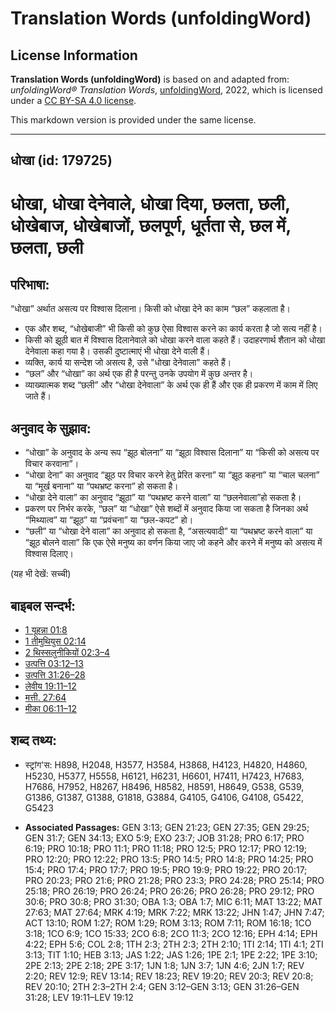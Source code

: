 # Translation Words (unfoldingWord)

## License Information

**Translation Words (unfoldingWord)** is based on and adapted from: _unfoldingWord® Translation Words_, [unfoldingWord](https://unfoldingword.org/utw), 2022, which is licensed under a [CC BY-SA 4.0 license](https://creativecommons.org/licenses/by-sa/4.0/legalcode.en).

This markdown version is provided under the same license.



--------------------------------

## धोखा (id: 179725)

धोखा, धोखा देनेवाले, धोखा दिया, छलता, छली, धोखेबाज, धोखेबाजों, छलपूर्ण, धूर्तता से, छल में, छलता, छली
=====================================================================================================

परिभाषा:
--------

“धोखा” अर्थात असत्य पर विश्वास दिलाना। किसी को धोखा देने का काम “छल” कहलाता है।

* एक और शब्द, “धोखेबाजी” भी किसी को कुछ ऐसा विश्वास करने का कार्य करता है जो सत्य नहीं है।
* किसी को झूठी बात में विश्वास दिलानेवाले को धोखा करने वाला कहते हैं। उदाहरणार्थ शैतान को धोखा देनेवाला कहा गया है। उसकी दुष्टात्माएं भी धोखा देने वाली हैं।
* व्यक्ति, कार्य या सन्देश जो असत्य है, उसे "धोखा देनेवाला" कहते हैं।
* “छल” और “धोखा” का अर्थ एक ही है परन्तु उनके उपयोग में कुछ अन्तर है।
* व्याख्यात्मक शब्द “छली” और “धोखा देनेवाला” के अर्थ एक ही हैं और एक ही प्रकरण में काम में लिए जाते हैं।

अनुवाद के सुझाव:
----------------

* “धोखा” के अनुवाद के अन्य रूप “झूठ बोलना” या “झूठा विश्वास दिलाना” या “किसी को असत्य पर विचार करवाना”।
* “धोखा देना” का अनुवाद “झूठ पर विचार करने हेतु प्रेरित करना” या “झूठ कहना” या “चाल चलना” या “मूर्ख बनाना” या “पथभ्रष्ट करना” हो सकता है।
* “धोखा देने वाला” का अनुवाद “झूठा” या “पथभ्रष्ट करने वाला” या “छलनेवाला”हो सकता है।
* प्रकरण पर निर्भर करके, “छल” या “धोखा” ऐसे शब्दों में अनुवाद किया जा सकता है जिनका अर्थ “मिथ्यात्व” या “झूठ” या “प्रवंचना” या “छल\-कपट” हो।
* “छली” या “धोखा देने वाला” का अनुवाद हो सकता है, “असत्यवादी” या “पथभ्रष्ट करने वाला” या “झूठ बोलने वाला” कि एक ऐसे मनुष्य का वर्णन किया जाए जो कहने और करने में मनुष्य को असत्य में विश्वास दिलाए।

(यह भी देखें: सच्ची)

बाइबल सन्दर्भ:
--------------

* [1 यूहन्ना 01:8](https://ref.ly/1John0:0)
* [1 तीमुथियुस 02:14](https://ref.ly/1Tim0:0)
* [2 थिस्सलुनीकियों 02:3–4](https://ref.ly/2Thess0:0)
* [उत्पत्ति 03:12–13](https://ref.ly/Gen3:12-Gen3:13)
* [उत्पत्ति 31:26–28](https://ref.ly/Gen31:26-Gen31:28)
* [लेवीय 19:11–12](https://ref.ly/Lev19:11-Lev19:12)
* [मत्ती. 27:64](https://ref.ly/Matt27:64)
* [मीका 06:11–12](https://ref.ly/Mic6:11-Mic6:12)

शब्द तथ्य:
----------

* स्ट्रांग'स: H898, H2048, H3577, H3584, H3868, H4123, H4820, H4860, H5230, H5377, H5558, H6121, H6231, H6601, H7411, H7423, H7683, H7686, H7952, H8267, H8496, H8582, H8591, H8649, G538, G539, G1386, G1387, G1388, G1818, G3884, G4105, G4106, G4108, G5422, G5423

* **Associated Passages:** GEN 3:13; GEN 21:23; GEN 27:35; GEN 29:25; GEN 31:7; GEN 34:13; EXO 5:9; EXO 23:7; JOB 31:28; PRO 6:17; PRO 6:19; PRO 10:18; PRO 11:1; PRO 11:18; PRO 12:5; PRO 12:17; PRO 12:19; PRO 12:20; PRO 12:22; PRO 13:5; PRO 14:5; PRO 14:8; PRO 14:25; PRO 15:4; PRO 17:4; PRO 17:7; PRO 19:5; PRO 19:9; PRO 19:22; PRO 20:17; PRO 20:23; PRO 21:6; PRO 21:28; PRO 23:3; PRO 24:28; PRO 25:14; PRO 25:18; PRO 26:19; PRO 26:24; PRO 26:26; PRO 26:28; PRO 29:12; PRO 30:6; PRO 30:8; PRO 31:30; OBA 1:3; OBA 1:7; MIC 6:11; MAT 13:22; MAT 27:63; MAT 27:64; MRK 4:19; MRK 7:22; MRK 13:22; JHN 1:47; JHN 7:47; ACT 13:10; ROM 1:27; ROM 1:29; ROM 3:13; ROM 7:11; ROM 16:18; 1CO 3:18; 1CO 6:9; 1CO 15:33; 2CO 6:8; 2CO 11:3; 2CO 12:16; EPH 4:14; EPH 4:22; EPH 5:6; COL 2:8; 1TH 2:3; 2TH 2:3; 2TH 2:10; 1TI 2:14; 1TI 4:1; 2TI 3:13; TIT 1:10; HEB 3:13; JAS 1:22; JAS 1:26; 1PE 2:1; 1PE 2:22; 1PE 3:10; 2PE 2:13; 2PE 2:18; 2PE 3:17; 1JN 1:8; 1JN 3:7; 1JN 4:6; 2JN 1:7; REV 2:20; REV 12:9; REV 13:14; REV 18:23; REV 19:20; REV 20:3; REV 20:8; REV 20:10; 2TH 2:3–2TH 2:4; GEN 3:12–GEN 3:13; GEN 31:26–GEN 31:28; LEV 19:11–LEV 19:12

